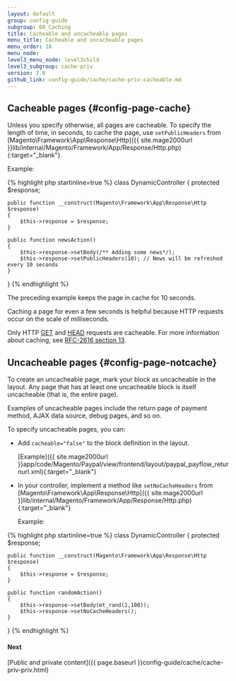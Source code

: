 ```yaml
---
layout: default
group: config-guide
subgroup: 08_Caching
title: Cacheable and uncacheable pages
menu_title: Cacheable and uncacheable pages
menu_order: 18
menu_node: 
level3_menu_node: level3child
level3_subgroup: cache-priv
version: 2.0
github_link: config-guide/cache/cache-priv-cacheable.md
---
```


## Cacheable pages {#config-page-cache}
Unless you specify otherwise, all pages are cacheable. To specify the length of time, in seconds, to cache the page, use `setPublicHeaders` from [Magento\Framework\App\Response\Http]({{ site.mage2000url }}lib/internal/Magento/Framework/App/Response/Http.php){:target="_blank"}.

Example:

{% highlight php startinline=true %}
class DynamicController
{
    protected $response;
 
    public function __construct(Magento\Framework\App\Response\Http $response)
    {
        $this->response = $response;
    }
 
    public function newsAction()
    {
        $this->response->setBody(/** Adding some news*/);
        $this->response->setPublicHeaders(10); // News will be refreshed every 10 seconds
    }
}
{% endhighlight %}

The preceding example keeps the page in cache for 10 seconds.

<div class="bs-callout bs-callout-warning">
    <p>Caching a page for even a few seconds is helpful because HTTP requests occur on the scale of milliseconds.</p>
</div> 

<div class="bs-callout bs-callout-info" id="info">
  <p>Only HTTP <a href="https://www.w3.org/Protocols/rfc2616/rfc2616-sec9.html#sec9.3" target="_blank">GET</a> and <a href="https://www.w3.org/Protocols/rfc2616/rfc2616-sec9.html#sec9.4" target="_blank">HEAD</a> requests are cacheable. For more information about caching, see <a href="https://www.w3.org/Protocols/rfc2616/rfc2616-sec13.html" target="_blank">RFC-2616 section 13</a>.</p>
</div>

## Uncacheable pages {#config-page-notcache}
To create an uncacheable page, mark your block as uncacheable in the layout. Any page that has at least one uncacheable block is itself uncacheable (that is, the entire page).

Examples of uncacheable pages include the return page of payment method, AJAX data source, debug pages, and so on. 

To specify uncacheable pages, you can:

*	Add `cacheable="false"` to the block definition in the layout.

	[Example]({{ site.mage2000url }}app/code/Magento/Paypal/view/frontend/layout/paypal_payflow_returnurl.xml){:target="_blank"}

*	In your controller, implement a method like `setNoCacheHeaders` from [Magento\Framework\App\Response\Http]({{ site.mage2000url }}lib/internal/Magento/Framework/App/Response/Http.php){:target="_blank"}

	Example:

{% highlight php startinline=true %}
class DynamicController
{
   	protected $response;

   	public function __construct(Magento\Framework\App\Response\Http $response)
   	{
       	$this->response = $response;
   	}

   	public function randomAction()
   	{
       	$this->response->setBody(mt_rand(1,100));
       	$this->response->setNoCacheHeaders();
   	}
}
{% endhighlight %}

#### Next
[Public and private content]({{ page.baseurl }}config-guide/cache/cache-priv-priv.html)